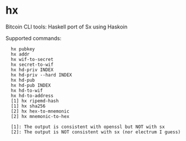 hx
==

Bitcoin CLI tools: Haskell port of Sx using Haskoin

Supported commands:

      hx pubkey
      hx addr
      hx wif-to-secret
      hx secret-to-wif
      hx hd-priv INDEX
      hx hd-priv --hard INDEX
      hx hd-pub
      hx hd-pub INDEX
      hx hd-to-wif
      hx hd-to-address
      [1] hx ripemd-hash
      [1] hx sha256
      [2] hx hex-to-mnemonic
      [2] hx mnemonic-to-hex
    
      [1]: The output is consistent with openssl but NOT with sx
      [2]: The output is NOT consistent with sx (nor electrum I guess)
